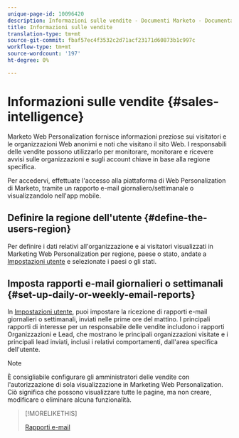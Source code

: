 ```yaml
---
unique-page-id: 10096420
description: Informazioni sulle vendite - Documenti Marketo - Documentazione sui prodotti
title: Informazioni sulle vendite
translation-type: tm+mt
source-git-commit: fbaf57ec4f3532c2d71acf23171d60873b1c997c
workflow-type: tm+mt
source-wordcount: '197'
ht-degree: 0%

---
```



# Informazioni sulle vendite {#sales-intelligence}

Marketo Web Personalization fornisce informazioni preziose sui visitatori e le organizzazioni Web anonimi e noti che visitano il sito Web. I responsabili delle vendite possono utilizzarlo per monitorare, monitorare e ricevere avvisi sulle organizzazioni e sugli account chiave in base alla regione specifica.

Per accedervi, effettuate l&#39;accesso alla piattaforma di Web Personalization di Marketo, tramite un rapporto e-mail giornaliero/settimanale o visualizzandolo nell&#39;app mobile.

## Definire la regione dell&#39;utente {#define-the-users-region}

Per definire i dati relativi all&#39;organizzazione e ai visitatori visualizzati in Marketing Web Personalization per regione, paese o stato, andate a [Impostazioni utente](/help/marketo/product-docs/web-personalization/getting-started/user-settings.md) e selezionate i paesi o gli stati.

## Imposta rapporti e-mail giornalieri o settimanali {#set-up-daily-or-weekly-email-reports}

In [Impostazioni utente](/help/marketo/product-docs/web-personalization/getting-started/user-settings.md), puoi impostare la ricezione di rapporti e-mail giornalieri o settimanali, inviati nelle prime ore del mattino. I principali rapporti di interesse per un responsabile delle vendite includono i rapporti Organizzazioni e Lead, che mostrano le principali organizzazioni visitate e i principali lead inviati, inclusi i relativi comportamenti, dall&#39;area specifica dell&#39;utente.

>[!NOTE]
>
>È consigliabile configurare gli amministratori delle vendite con l&#39;autorizzazione di sola visualizzazione in Marketing Web Personalization. Ciò significa che possono visualizzare tutte le pagine, ma non creare, modificare o eliminare alcuna funzionalità.

>[!MORELIKETHIS]
>
>[Rapporti e-mail](/help/marketo/product-docs/web-personalization/reporting-for-web-personalization/email-reports.md)
